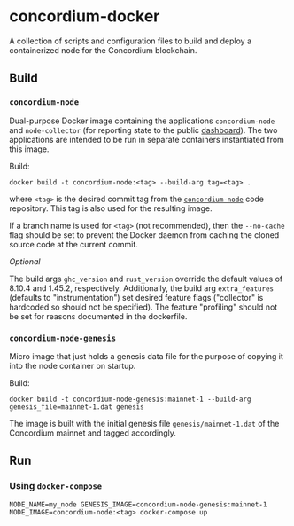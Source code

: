 # concordium-docker

A collection of scripts and configuration files to build and deploy a containerized node for the Concordium blockchain.

## Build

### `concordium-node`

Dual-purpose Docker image containing the applications `concordium-node` and `node-collector`
(for reporting state to the public [dashboard](https://dashboard.mainnet.concordium.software/)).
The two applications are intended to be run in separate containers instantiated from this image.

Build:

```
docker build -t concordium-node:<tag> --build-arg tag=<tag> .
```

where `<tag>` is the desired commit tag from the
[`concordium-node`](https://github.com/Concordium/concordium-node) code repository.
This tag is also used for the resulting image.

If a branch name is used for `<tag>` (not recommended),
then the `--no-cache` flag should be set to prevent the Docker daemon from caching
the cloned source code at the current commit.

*Optional*

The build args `ghc_version` and `rust_version` override the default values of 8.10.4 and 1.45.2, respectively.
Additionally, the build arg `extra_features` (defaults to "instrumentation") set
desired feature flags ("collector" is hardcoded so should not be specified).
The feature "profiling" should not be set for reasons documented in the dockerfile.

### `concordium-node-genesis`

Micro image that just holds a genesis data file for the purpose of copying it into the node container on startup.

Build:

```
docker build -t concordium-node-genesis:mainnet-1 --build-arg genesis_file=mainnet-1.dat genesis
```

The image is built with the initial genesis file `genesis/mainnet-1.dat`
of the Concordium mainnet and tagged accordingly.

## Run

### Using `docker-compose`

```
NODE_NAME=my_node GENESIS_IMAGE=concordium-node-genesis:mainnet-1 NODE_IMAGE=concordium-node:<tag> docker-compose up
```
